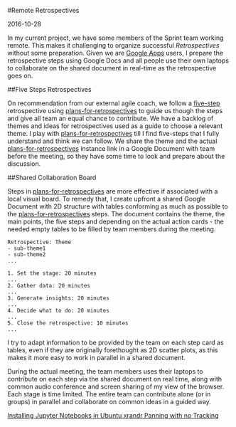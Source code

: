 #Remote Retrospectives

2016-10-28

<!--- tags: agile -->

In my current project, we have some members of the Sprint team working remote. This makes it challenging to organize successful *Retrospectives* without some preparation. Given we are [Google Apps](https://gsuite.google.com/index.html) users, I prepare the retrospective steps using Google Docs and all people use their own laptops to collaborate on the shared document in real-time as the retrospective goes on.

##Five Steps Retrospectives

On recommendation from our external agile coach, we follow a [five-step](http://www.slideshare.net/estherderby/agile-retrospectives-4976896) retrospective using [plans-for-retrospectives](http://plans-for-retrospectives.com) to guide us though the steps and give all team an equal chance to contribute. We have a backlog of themes and ideas for retrospectives used as a guide to choose a relevant theme. I play with [plans-for-retrospectives](http://plans-for-retrospectives.com) till I find five-steps that I fully understand and think we can follow. We share the theme and the actual [plans-for-retrospectives](http://plans-for-retrospectives.com) instance link in a Google Document with team before the meeting, so they have some time to look and prepare about the discussion.

##Shared Collaboration Board

Steps in [plans-for-retrospectives](http://plans-for-retrospectives.com) are more effective if associated with a local visual board. To remedy that, I create upfront a shared Google Document with 2D structure with tables conforming as much as possible to the [plans-for-retrospectives](http://plans-for-retrospectives.com) steps. The document contains the theme, the main points, the five steps and depending on the actual action cards - the needed empty tables to be filled by team members during the meeting. 

```
Retrospective: Theme
- sub-theme1
- sub-theme2
...

1. Set the stage: 20 minutes
...
2. Gather data: 20 minutes 
...
3. Generate insights: 20 minutes
...
4. Decide what to do: 20 minutes
...
5. Close the retrospective: 10 minutes
...
```

I try to adapt information to be provided by the team on each step card as tables, even if they are originally forethought as 2D scatter plots, as this makes it more easy to work in parallel in a shared document.

During the actual meeting, the team members uses their laptops to contribute on each step via the shared document on real time, along with common audio conference and screen sharing of my view of the browser. Each stage is time limited. The entire team can contribute alone (or in groups) in parallel and collaborate on common ideas in a guided way.

<ins class='nfooter'><a rel='prev' id='fprev' href='#blog/2016/2016-10-28-Installing-Jupyter-Notebooks-in-Ubuntu.md'>Installing Jupyter Notebooks in Ubuntu</a> <a rel='next' id='fnext' href='#blog/2016/2016-10-02-xrandr-Panning-with-no-Tracking.md'>xrandr Panning with no Tracking</a></ins>
